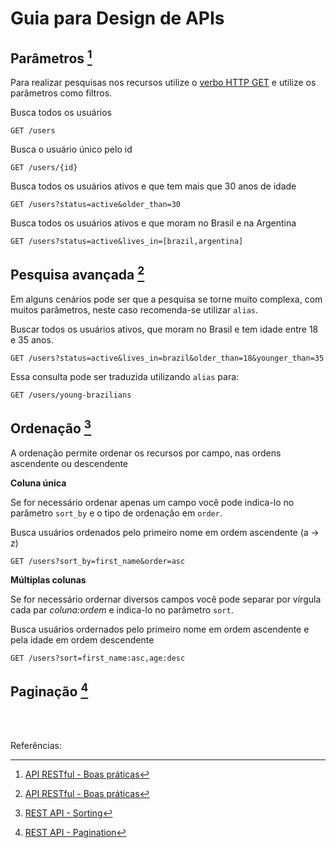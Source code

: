 # Guia para Design de APIs

## Parâmetros [^1]

Para realizar pesquisas nos recursos utilize o [verbo HTTP GET](http-verbs.md#get) e utilize os parâmetros como filtros.

Busca todos os usuários

```
GET /users
```

Busca o usuário único pelo id

```
GET /users/{id}
```

Busca todos os usuários ativos e que tem mais que 30 anos de idade

```
GET /users?status=active&older_than=30
```

Busca todos os usuários ativos e que moram no Brasil e na Argentina

```
GET /users?status=active&lives_in=[brazil,argentina]
```

## Pesquisa avançada [^1]

Em alguns cenários pode ser que a pesquisa se torne muito complexa, com muitos parâmetros, neste caso recomenda-se utilizar `alias`.

Buscar todos os usuários ativos, que moram no Brasil e tem idade entre 18 e 35 anos.

```
GET /users?status=active&lives_in=brazil&older_than=18&younger_than=35
```

Essa consulta pode ser traduzida utilizando `alias` para:

```
GET /users/young-brazilians
```

## Ordenação [^2]

A ordenação permite ordenar os recursos por campo, nas ordens ascendente ou descendente

**Coluna única**

Se for necessário ordenar apenas um campo você pode indica-lo no parâmetro `sort_by` e o tipo de ordenação em `order`.

Busca usuários ordenados pelo primeiro nome em ordem ascendente (a -> z)

```
GET /users?sort_by=first_name&order=asc
```

**Múltiplas colunas**

Se for necessário ordernar diversos campos você pode separar por vírgula cada par _coluna:ordem_ e indica-lo no parâmetro `sort`.

Busca usuários ordernados pelo primeiro nome em ordem ascendente e pela idade em ordem descendente

```
GET /users?sort=first_name:asc,age:desc
```

## Paginação [^3]



<br><br>

Referências:

[^1]: [API RESTful - Boas práticas](https://www.brunobrito.net.br/api-restful-boas-praticas/)
[^2]: [REST API - Sorting](https://www.taniarascia.com/rest-api-sorting-filtering-pagination/#sorting)
[^3]: [REST API - Pagination](https://www.taniarascia.com/rest-api-sorting-filtering-pagination/#pagination)
